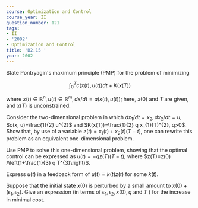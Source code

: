 ```yaml
---
course: Optimization and Control
course_year: II
question_number: 121
tags:
- II
- '2002'
- Optimization and Control
title: 'B2.15 '
year: 2002
---
```



State Pontryagin's maximum principle (PMP) for the problem of minimizing

$$\int_{0}^{T} c(x(t), u(t)) d t+K(x(T))$$

where $x(t) \in \mathbb{R}^{n}, u(t) \in \mathbb{R}^{m}, d x / d t=a(x(t), u(t))$; here, $x(0)$ and $T$ are given, and $x(T)$ is unconstrained.

Consider the two-dimensional problem in which $d x_{1} / d t=x_{2}, d x_{2} / d t=u$, $c(x, u)=\frac{1}{2} u^{2}$ and $K(x(T))=\frac{1}{2} q x_{1}(T)^{2}, q>0$. Show that, by use of a variable $z(t)=x_{1}(t)+x_{2}(t)(T-t)$, one can rewrite this problem as an equivalent one-dimensional problem.

Use PMP to solve this one-dimensional problem, showing that the optimal control can be expressed as $u(t)=-q z(T)(T-t)$, where $z(T)=z(0) /\left(1+\frac{1}{3} q T^{3}\right)$.

Express $u(t)$ in a feedback form of $u(t)=k(t) z(t)$ for some $k(t)$.

Suppose that the initial state $x(0)$ is perturbed by a small amount to $x(0)+\left(\epsilon_{1}, \epsilon_{2}\right)$. Give an expression (in terms of $\epsilon_{1}, \epsilon_{2}, x(0), q$ and $T$ ) for the increase in minimal cost.